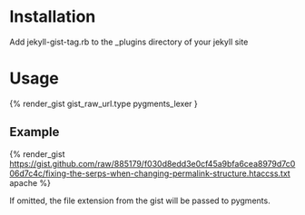 # Installation

Add jekyll-gist-tag.rb to the _plugins directory of your jekyll site

# Usage

{% render_gist gist_raw_url.type pygments_lexer }

## Example

{% render_gist https://gist.github.com/raw/885179/f030d8edd3e0cf45a9bfa6cea8979d7c006d7c4c/fixing-the-serps-when-changing-permalink-structure.htaccss.txt apache %}

If omitted, the file extension from the gist will be passed to pygments.